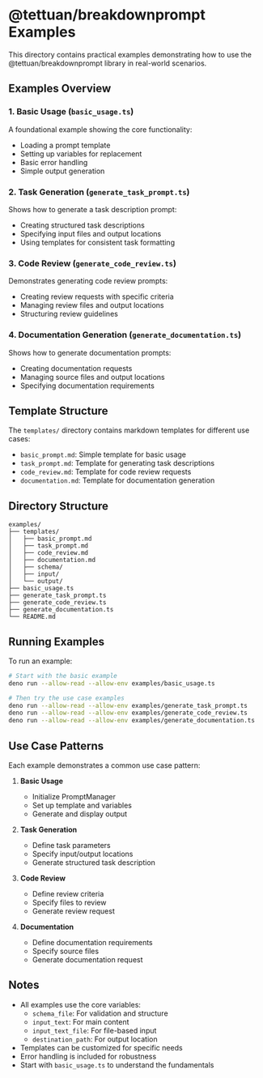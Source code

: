 # @tettuan/breakdownprompt Examples

This directory contains practical examples demonstrating how to use the @tettuan/breakdownprompt library in real-world scenarios.

## Examples Overview

### 1. Basic Usage (`basic_usage.ts`)
A foundational example showing the core functionality:
- Loading a prompt template
- Setting up variables for replacement
- Basic error handling
- Simple output generation

### 2. Task Generation (`generate_task_prompt.ts`)
Shows how to generate a task description prompt:
- Creating structured task descriptions
- Specifying input files and output locations
- Using templates for consistent task formatting

### 3. Code Review (`generate_code_review.ts`)
Demonstrates generating code review prompts:
- Creating review requests with specific criteria
- Managing review files and output locations
- Structuring review guidelines

### 4. Documentation Generation (`generate_documentation.ts`)
Shows how to generate documentation prompts:
- Creating documentation requests
- Managing source files and output locations
- Specifying documentation requirements

## Template Structure

The `templates/` directory contains markdown templates for different use cases:

- `basic_prompt.md`: Simple template for basic usage
- `task_prompt.md`: Template for generating task descriptions
- `code_review.md`: Template for code review requests
- `documentation.md`: Template for documentation generation

## Directory Structure

```
examples/
├── templates/
│   ├── basic_prompt.md
│   ├── task_prompt.md
│   ├── code_review.md
│   ├── documentation.md
│   ├── schema/
│   ├── input/
│   └── output/
├── basic_usage.ts
├── generate_task_prompt.ts
├── generate_code_review.ts
├── generate_documentation.ts
└── README.md
```

## Running Examples

To run an example:

```bash
# Start with the basic example
deno run --allow-read --allow-env examples/basic_usage.ts

# Then try the use case examples
deno run --allow-read --allow-env examples/generate_task_prompt.ts
deno run --allow-read --allow-env examples/generate_code_review.ts
deno run --allow-read --allow-env examples/generate_documentation.ts
```

## Use Case Patterns

Each example demonstrates a common use case pattern:

1. **Basic Usage**
   - Initialize PromptManager
   - Set up template and variables
   - Generate and display output

2. **Task Generation**
   - Define task parameters
   - Specify input/output locations
   - Generate structured task description

3. **Code Review**
   - Define review criteria
   - Specify files to review
   - Generate review request

4. **Documentation**
   - Define documentation requirements
   - Specify source files
   - Generate documentation request

## Notes

- All examples use the core variables:
  - `schema_file`: For validation and structure
  - `input_text`: For main content
  - `input_text_file`: For file-based input
  - `destination_path`: For output location
- Templates can be customized for specific needs
- Error handling is included for robustness
- Start with `basic_usage.ts` to understand the fundamentals
